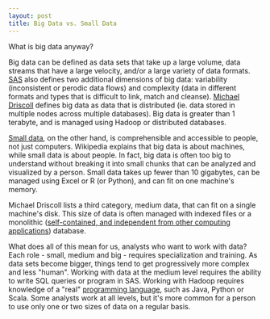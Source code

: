 ```yaml
---
layout: post
title: Big Data vs. Small Data
---
```


What is big data anyway? 

Big data can be defined as data sets that take up a large volume, data streams that have a large velocity, and/or a large variety of data formats. [SAS](https://www.sas.com/en_us/insights/big-data/what-is-big-data.html#) also defines two additional dimensions of big data: variability (inconsistent or perodic data flows) and complexity (data in different formats and types that is difficult to link, match and cleanse). [Michael Driscoll](https://www.quora.com/How-much-data-is-Big-Data-Is-there-classification-for-various-levels-of-Big-Data-by-amount-of-data-processed-or-other-constraints-like-for-example-throughput-What%E2%80%99s-the-minimum-data-size-which-still-qualifies-as-a-Big-Data%E2%80%9D) defines big data as data that is distributed (ie. data stored in multiple nodes across multiple databases). Big data is greater than 1 terabyte, and is managed using Hadoop or distributed databases.  

[Small data](https://en.wikipedia.org/wiki/Small_data), on the other hand, is comprehensible and accessible to people, not just computers. Wikipedia explains that big data is about machines, while small data is about people. In fact, big data is often too big to understand without breaking it into small chunks that can be analyzed and visualized by a person. Small data takes up fewer than 10 gigabytes, can be managed using Excel or R (or Python), and can fit on one machine's memory. 

Michael Driscoll lists a third category, medium data, that can fit on a single machine's disk. This size of data is often managed with indexed files or a monolithic ([self-contained, and independent from other computing applications](https://en.wikipedia.org/wiki/Monolithic_application)) database. 

What does all of this mean for us, analysts who want to work with data? Each role - small, medium and big - requires specialization and training. As data sets become bigger, things tend to get progressively more complex and less "human". Working with data at the medium level requires the ability to write SQL queries or program in SAS. Working with Hadoop requires knowledge of a "real" [programming language](https://www.quora.com/Which-programming-language-is-good-to-drive-Hadoop-and-Spark-Java-Python-or-Scala), such as Java, Python or Scala. Some analysts work at all levels, but it's more common for a person to use only one or two sizes of data on a regular basis.  
